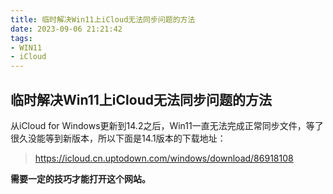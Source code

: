```yaml
---
title: 临时解决Win11上iCloud无法同步问题的方法
date: 2023-09-06 21:21:42
tags:
- WIN11
- iCloud
---
```


## 临时解决Win11上iCloud无法同步问题的方法

从iCloud for Windows更新到14.2之后，Win11一直无法完成正常同步文件，等了很久没能等到新版本，所以下面是14.1版本的下载地址：

> https://icloud.cn.uptodown.com/windows/download/86918108

**需要一定的技巧才能打开这个网站。**
